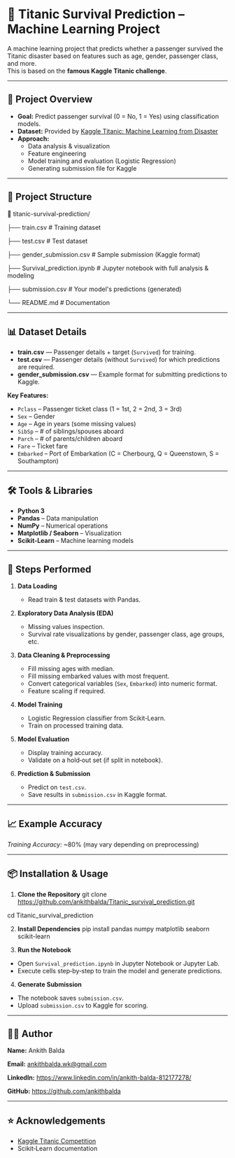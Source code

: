 # 🚢 Titanic Survival Prediction – Machine Learning Project

A machine learning project that predicts whether a passenger survived the Titanic disaster based on features such as age, gender, passenger class, and more.  
This is based on the **famous Kaggle Titanic challenge**.

---

## 📌 Project Overview

- **Goal:** Predict passenger survival (0 = No, 1 = Yes) using classification models.
- **Dataset:** Provided by [Kaggle Titanic: Machine Learning from Disaster](https://www.kaggle.com/c/titanic)
- **Approach:**
  - Data analysis & visualization
  - Feature engineering
  - Model training and evaluation (Logistic Regression)
  - Generating submission file for Kaggle

---

## 📂 Project Structure

📁 titanic-survival-prediction/

├── train.csv # Training dataset

├── test.csv # Test dataset

├── gender_submission.csv # Sample submission (Kaggle format)

├── Survival_prediction.ipynb # Jupyter notebook with full analysis & modeling

├── submission.csv # Your model's predictions (generated)

└── README.md # Documentation


---

## 📊 Dataset Details

- **train.csv** — Passenger details + target (`Survived`) for training.
- **test.csv** — Passenger details (without `Survived`) for which predictions are required.
- **gender_submission.csv** — Example format for submitting predictions to Kaggle.

**Key Features:**
- `Pclass` – Passenger ticket class (1 = 1st, 2 = 2nd, 3 = 3rd)
- `Sex` – Gender
- `Age` – Age in years (some missing values)
- `SibSp` – # of siblings/spouses aboard
- `Parch` – # of parents/children aboard
- `Fare` – Ticket fare
- `Embarked` – Port of Embarkation (C = Cherbourg, Q = Queenstown, S = Southampton)

---

## 🛠 Tools & Libraries

- **Python 3**
- **Pandas** – Data manipulation
- **NumPy** – Numerical operations
- **Matplotlib / Seaborn** – Visualization
- **Scikit‑Learn** – Machine learning models

---

## 🚀 Steps Performed

1. **Data Loading**
   - Read train & test datasets with Pandas.

2. **Exploratory Data Analysis (EDA)**
   - Missing values inspection.
   - Survival rate visualizations by gender, passenger class, age groups, etc.

3. **Data Cleaning & Preprocessing**
   - Fill missing ages with median.
   - Fill missing embarked values with most frequent.
   - Convert categorical variables (`Sex`, `Embarked`) into numeric format.
   - Feature scaling if required.

4. **Model Training**
   - Logistic Regression classifier from Scikit‑Learn.
   - Train on processed training data.

5. **Model Evaluation**
   - Display training accuracy.
   - Validate on a hold‑out set (if split in notebook).

6. **Prediction & Submission**
   - Predict on `test.csv`.
   - Save results in `submission.csv` in Kaggle format.

---

## 📈 Example Accuracy

*Training Accuracy:* ~80% (may vary depending on preprocessing)

---

## 📦 Installation & Usage

1. **Clone the Repository**
git clone https://github.com/ankithbalda/Titanic_survival_prediction.git

cd Titanic_survival_prediction

2. **Install Dependencies**
pip install pandas numpy matplotlib seaborn scikit-learn

3. **Run the Notebook**
- Open `Survival_prediction.ipynb` in Jupyter Notebook or Jupyter Lab.
- Execute cells step‑by‑step to train the model and generate predictions.

4. **Generate Submission**
- The notebook saves `submission.csv`.
- Upload `submission.csv` to Kaggle for scoring.

---


## 👨‍💻 Author
**Name:** Ankith Balda

**Email:** ankithbalda.wk@gmail.com

**LinkedIn:** https://www.linkedin.com/in/ankith-balda-812177278/

**GitHub:** https://github.com/ankithbalda

---

## ⭐ Acknowledgements

- [Kaggle Titanic Competition](https://www.kaggle.com/c/titanic)
- Scikit‑Learn documentation


